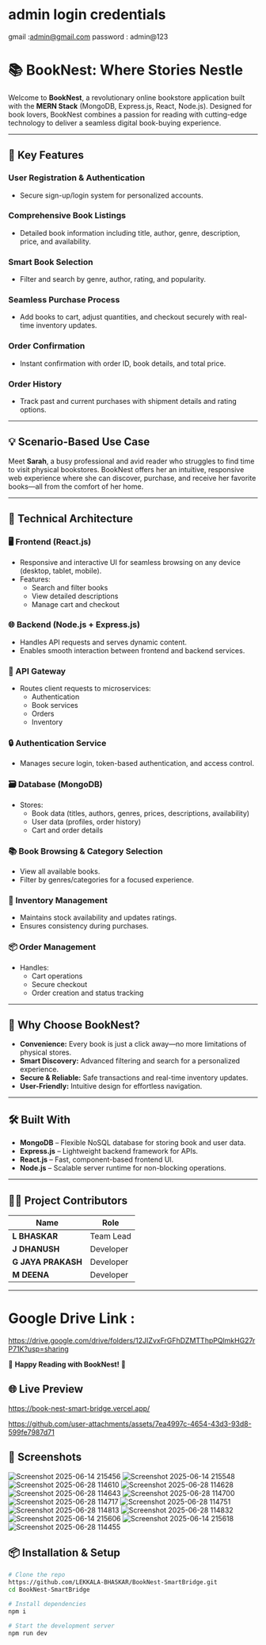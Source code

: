 # admin login credentials 
gmail :admin@gmail.com
password : admin@123


# 📚 BookNest: Where Stories Nestle

Welcome to **BookNest**, a revolutionary online bookstore application built with the **MERN Stack** (MongoDB, Express.js, React, Node.js). Designed for book lovers, BookNest combines a passion for reading with cutting-edge technology to deliver a seamless digital book-buying experience.

---

## 🌟 Key Features

### **User Registration & Authentication**
- Secure sign-up/login system for personalized accounts.

### **Comprehensive Book Listings**
- Detailed book information including title, author, genre, description, price, and availability.

### **Smart Book Selection**
- Filter and search by genre, author, rating, and popularity.

### **Seamless Purchase Process**
- Add books to cart, adjust quantities, and checkout securely with real-time inventory updates.


### **Order Confirmation**
- Instant confirmation with order ID, book details, and total price.

### **Order History**
- Track past and current purchases with shipment details and rating options.

---

## 💡 Scenario-Based Use Case

Meet **Sarah**, a busy professional and avid reader who struggles to find time to visit physical bookstores. BookNest offers her an intuitive, responsive web experience where she can discover, purchase, and receive her favorite books—all from the comfort of her home.

---

## 🧱 Technical Architecture

### **🖥️ Frontend (React.js)**
- Responsive and interactive UI for seamless browsing on any device (desktop, tablet, mobile).
- Features:
  - Search and filter books
  - View detailed descriptions
  - Manage cart and checkout

### **🌐 Backend (Node.js + Express.js)**
- Handles API requests and serves dynamic content.
- Enables smooth interaction between frontend and backend services.

### **🚪 API Gateway**
- Routes client requests to microservices:
  - Authentication
  - Book services
  - Orders
  - Inventory

### **🔒 Authentication Service**
- Manages secure login, token-based authentication, and access control.

### **🗃️ Database (MongoDB)**
- Stores:
  - Book data (titles, authors, genres, prices, descriptions, availability)
  - User data (profiles, order history)
  - Cart and order details

### **📚 Book Browsing & Category Selection**
- View all available books.
- Filter by genres/categories for a focused experience.

### **🛒 Inventory Management**
- Maintains stock availability and updates ratings.
- Ensures consistency during purchases.

### **📦 Order Management**
- Handles:
  - Cart operations
  - Secure checkout
  - Order creation and status tracking

---

## 🚀 Why Choose BookNest?

- **Convenience:** Every book is just a click away—no more limitations of physical stores.
- **Smart Discovery:** Advanced filtering and search for a personalized experience.
- **Secure & Reliable:** Safe transactions and real-time inventory updates.
- **User-Friendly:** Intuitive design for effortless navigation.

---

## 🛠️ Built With

- **MongoDB** – Flexible NoSQL database for storing book and user data.
- **Express.js** – Lightweight backend framework for APIs.
- **React.js** – Fast, component-based frontend UI.
- **Node.js** – Scalable server runtime for non-blocking operations.

---

## 👨‍💻 Project Contributors

| Name             | Role         |
|------------------|--------------|
| **L BHASKAR**    | Team Lead    |
| **J DHANUSH**    | Developer    |
| **G JAYA PRAKASH**| Developer   |
| **M DEENA**      | Developer    |

---
# Google Drive Link :

https://drive.google.com/drive/folders/12JIZvxFrGFhDZMTThpPQlmkHG27rP71K?usp=sharing

📖 **Happy Reading with BookNest!** 📖

## 🌐 Live Preview
https://book-nest-smart-bridge.vercel.app/



https://github.com/user-attachments/assets/7ea4997c-4654-43d3-93d8-599fe7987d71



## 📸 Screenshots

![Screenshot 2025-06-14 215456](https://github.com/user-attachments/assets/0d9e43ac-5c37-4d0c-8982-7653eb9a3a79)
![Screenshot 2025-06-14 215548](https://github.com/user-attachments/assets/b3472740-bfe0-4f43-9411-fe6b446c64ed)
![Screenshot 2025-06-28 114610](https://github.com/user-attachments/assets/ac463639-3f61-4a7e-bff8-791049c93370)
![Screenshot 2025-06-28 114628](https://github.com/user-attachments/assets/6ef8d1ac-a9c7-452c-85c1-af9a82960e86)
![Screenshot 2025-06-28 114643](https://github.com/user-attachments/assets/d1435016-9092-4fa8-84d0-8918b7f8a296)
![Screenshot 2025-06-28 114700](https://github.com/user-attachments/assets/5437e210-e146-4106-9899-724b4ffedd29)
![Screenshot 2025-06-28 114717](https://github.com/user-attachments/assets/7cb26478-2766-4d41-bf65-f59cda62673f)
![Screenshot 2025-06-28 114751](https://github.com/user-attachments/assets/24e57b15-9357-4505-9ede-2de9527e1dfd)
![Screenshot 2025-06-28 114813](https://github.com/user-attachments/assets/130f7b81-8e5c-42bf-9c2e-b5a3a5273a24)
![Screenshot 2025-06-28 114832](https://github.com/user-attachments/assets/ab7b783b-06c6-48ba-8143-74641d60ea3c)
![Screenshot 2025-06-14 215606](https://github.com/user-attachments/assets/94f486e4-613e-4cd2-804a-d141365cb097)
![Screenshot 2025-06-14 215618](https://github.com/user-attachments/assets/4e78110a-b79b-40e0-b2db-ad1d9ba6f935)
![Screenshot 2025-06-28 114455](https://github.com/user-attachments/assets/c0c688a7-4c74-4376-813c-03cd011b61b7)


## 📦 Installation & Setup

```bash
# Clone the repo
https://github.com/LEKKALA-BHASKAR/BookNest-SmartBridge.git
cd BookNest-SmartBridge

# Install dependencies
npm i

# Start the development server
npm run dev


